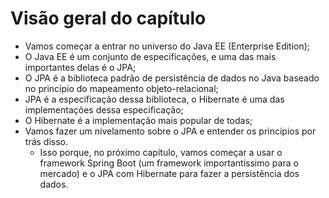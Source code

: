 # Visão geral do capítulo

- Vamos começar a entrar no universo do Java EE (Enterprise Edition);
- O Java EE é um conjunto de especificações, e uma das mais importantes delas é o JPA;
- O JPA é a biblioteca padrão de persistência de dados no Java baseado no princípio do mapeamento objeto-relacional;
- JPA é a especificação dessa biblioteca, o Hibernate é uma das implementações dessa especificação;
- O Hibernate é a implementação mais popular de todas;
- Vamos fazer um nivelamento sobre o JPA e entender os princípios por trás disso.
  - Isso porque, no próximo capítulo, vamos começar a usar o framework Spring Boot (um framework importantíssimo para o mercado) e o JPA com Hibernate para fazer a persistência dos dados.
